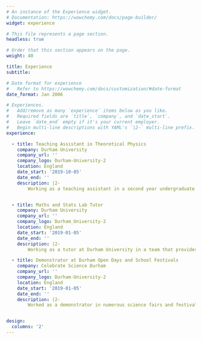```yaml
---
# An instance of the Experience widget.
# Documentation: https://wowchemy.com/docs/page-builder/
widget: experience

# This file represents a page section.
headless: true

# Order that this section appears on the page.
weight: 40

title: Experience
subtitle:

# Date format for experience
#   Refer to https://wowchemy.com/docs/customization/#date-format
date_format: Jan 2006

# Experiences.
#   Add/remove as many `experience` items below as you like.
#   Required fields are `title`, `company`, and `date_start`.
#   Leave `date_end` empty if it's your current employer.
#   Begin multi-line descriptions with YAML's `|2-` multi-line prefix.
experience:

  - title: Teaching Assistant in Theoretical Physics
    company: Durham University 
    company_url: ''
    company_logo: Durham-University-2
    location: England
    date_start: '2019-10-05'
    date_end: ''
    description: |2-
        Working as a teaching assistant in a second year undergraduate course in theoretical p        hysics, directing weekly workshops to help students solve problems and go over lecture        s' material.


  - title: Maths and Stats Lab Tutor
    company: Durham University 
    company_url: ''
    company_logo: Durham_University-2
    location: England
    date_start: '2019-01-05'
    date_end: ''
    description: |2-
        Working as a tutor at Durham University in a team that provides help in mathematics an        d statistics to undergraduates of all departments.

  - title: Demonstrator at Durham Open Days and School Festivals
    company: Celebrate Science Durham 
    company_url: ''
    company_logo: Durham-University-2
    location: England
    date_start: '2019-01-05'
    date_end: ''
    description: |2-
        Worked as a demonstrator in numerous science fairs and festivals, doing science outrea        ch for kids and young adults of ages ranging from 8 to 18 years old.


design:
  columns: '2'
---
```


